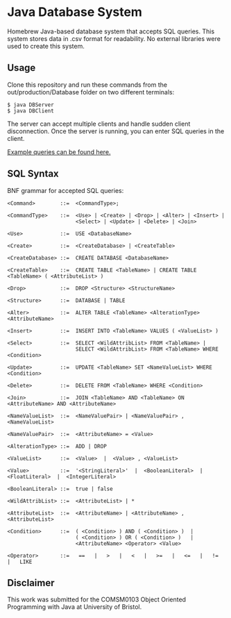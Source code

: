 # Java Database System
Homebrew Java-based database system that accepts SQL queries. This system stores data in .csv format for readability. No external libraries were used to create this system.

## Usage
Clone this repository and run these commands from the out/production/Database folder on two different terminals:
```
$ java DBServer
$ java DBClient
```
The server can accept multiple clients and handle sudden client disconnection. Once the server is running, you can enter SQL queries in the client.

[Example queries can be found here.](example-queries.txt)

## SQL Syntax
BNF grammar for accepted SQL queries:
```
<Command>        ::=  <CommandType>;

<CommandType>    ::=  <Use> | <Create> | <Drop> | <Alter> | <Insert> |
                      <Select> | <Update> | <Delete> | <Join>

<Use>            ::=  USE <DatabaseName>

<Create>         ::=  <CreateDatabase> | <CreateTable>

<CreateDatabase> ::=  CREATE DATABASE <DatabaseName>

<CreateTable>    ::=  CREATE TABLE <TableName> | CREATE TABLE <TableName> ( <AttributeList> )

<Drop>           ::=  DROP <Structure> <StructureName>

<Structure>      ::=  DATABASE | TABLE

<Alter>          ::=  ALTER TABLE <TableName> <AlterationType> <AttributeName>

<Insert>         ::=  INSERT INTO <TableName> VALUES ( <ValueList> )

<Select>         ::=  SELECT <WildAttribList> FROM <TableName> |
                      SELECT <WildAttribList> FROM <TableName> WHERE <Condition> 

<Update>         ::=  UPDATE <TableName> SET <NameValueList> WHERE <Condition> 

<Delete>         ::=  DELETE FROM <TableName> WHERE <Condition>

<Join>           ::=  JOIN <TableName> AND <TableName> ON <AttributeName> AND <AttributeName>

<NameValueList>  ::=  <NameValuePair> | <NameValuePair> , <NameValueList>

<NameValuePair>  ::=  <AttributeName> = <Value>

<AlterationType> ::=  ADD | DROP

<ValueList>      ::=  <Value>  |  <Value> , <ValueList>

<Value>          ::=  '<StringLiteral>'  |  <BooleanLiteral>  |  <FloatLiteral>  |  <IntegerLiteral>

<BooleanLiteral> ::=  true | false

<WildAttribList> ::=  <AttributeList> | *

<AttributeList>  ::=  <AttributeName> | <AttributeName> , <AttributeList>

<Condition>      ::=  ( <Condition> ) AND ( <Condition> )  |
                      ( <Condition> ) OR ( <Condition> )   |
                      <AttributeName> <Operator> <Value>

<Operator>       ::=   ==   |   >   |   <   |   >=   |   <=   |   !=   |   LIKE
```

## Disclaimer
This work was submitted for the COMSM0103 Object Oriented Programming with Java at University of Bristol.

